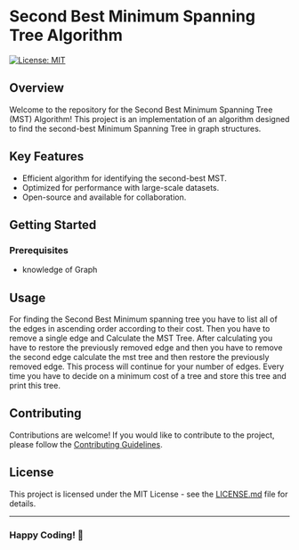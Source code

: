 # Second Best Minimum Spanning Tree Algorithm

[![License: MIT](https://img.shields.io/badge/License-MIT-blue.svg)](https://opensource.org/licenses/MIT)

## Overview

Welcome to the repository for the Second Best Minimum Spanning Tree (MST) Algorithm! This project is an implementation of an algorithm designed to find the second-best Minimum Spanning Tree in graph structures.

## Key Features

- Efficient algorithm for identifying the second-best MST.
- Optimized for performance with large-scale datasets.
- Open-source and available for collaboration.

## Getting Started

### Prerequisites

- knowledge of Graph



## Usage

 For finding the Second Best Minimum spanning tree you have to list all of the edges in ascending order according to their cost. Then you have to remove a single edge and Calculate the MST Tree. After calculating you have to restore the previously removed edge and then you have to remove the second edge calculate the mst tree and then restore the previously removed edge. This process will continue for your number of edges. Every time you have to decide on a minimum cost of a tree and store this tree and print this tree.



## Contributing

Contributions are welcome! If you would like to contribute to the project, please follow the [Contributing Guidelines](CONTRIBUTING.md).

## License

This project is licensed under the MIT License - see the [LICENSE.md](LICENSE.md) file for details.


---

### Happy Coding! 🚀
